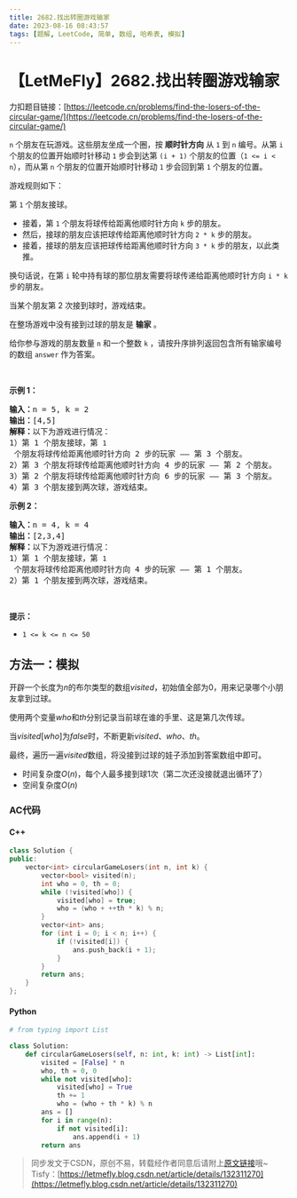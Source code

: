 ```yaml
---
title: 2682.找出转圈游戏输家
date: 2023-08-16 08:43:57
tags: [题解, LeetCode, 简单, 数组, 哈希表, 模拟]
---
```


# 【LetMeFly】2682.找出转圈游戏输家

力扣题目链接：[https://leetcode.cn/problems/find-the-losers-of-the-circular-game/](https://leetcode.cn/problems/find-the-losers-of-the-circular-game/)

<p><code>n</code> 个朋友在玩游戏。这些朋友坐成一个圈，按 <strong>顺时针方向</strong> 从 <code>1</code> 到 <code>n</code> 编号。从第 <code>i</code> 个朋友的位置开始顺时针移动 <code>1</code> 步会到达第 <code>(i + 1)</code> 个朋友的位置（<code>1 &lt;= i &lt; n</code>），而从第 <code>n</code> 个朋友的位置开始顺时针移动 <code>1</code> 步会回到第 <code>1</code> 个朋友的位置。</p>

<p>游戏规则如下：</p>

<p>第 <code>1</code> 个朋友接球。</p>

<ul>
	<li>接着，第 <code>1</code> 个朋友将球传给距离他顺时针方向 <code>k</code> 步的朋友。</li>
	<li>然后，接球的朋友应该把球传给距离他顺时针方向 <code>2 * k</code> 步的朋友。</li>
	<li>接着，接球的朋友应该把球传给距离他顺时针方向 <code>3 * k</code> 步的朋友，以此类推。</li>
</ul>

<p>换句话说，在第 <code>i</code> 轮中持有球的那位朋友需要将球传递给距离他顺时针方向 <code>i * k</code> 步的朋友。</p>

<p>当某个朋友第 2 次接到球时，游戏结束。</p>

<p>在整场游戏中没有接到过球的朋友是 <strong>输家</strong> 。</p>

<p>给你参与游戏的朋友数量 <code>n</code> 和一个整数 <code>k</code> ，请按升序排列返回包含所有输家编号的数组 <code>answer</code> 作为答案。</p>

<p>&nbsp;</p>

<p><strong>示例 1：</strong></p>

<pre>
<strong>输入：</strong>n = 5, k = 2
<strong>输出：</strong>[4,5]
<strong>解释：</strong>以下为游戏进行情况：
1）第 1 个朋友接球，第 <code>1</code> 个朋友将球传给距离他顺时针方向 2 步的玩家 —— 第 3 个朋友。
2）第 3 个朋友将球传给距离他顺时针方向 4 步的玩家 —— 第 2 个朋友。
3）第 2 个朋友将球传给距离他顺时针方向 6 步的玩家 —— 第 3 个朋友。
4）第 3 个朋友接到两次球，游戏结束。
</pre>

<p><strong>示例 2：</strong></p>

<pre>
<strong>输入：</strong>n = 4, k = 4
<strong>输出：</strong>[2,3,4]
<strong>解释：</strong>以下为游戏进行情况：
1）第 1 个朋友接球，第 <code>1</code> 个朋友将球传给距离他顺时针方向 4 步的玩家 —— 第 1 个朋友。
2）第 1 个朋友接到两次球，游戏结束。</pre>

<p>&nbsp;</p>

<p><strong>提示：</strong></p>

<ul>
	<li><code>1 &lt;= k &lt;= n &lt;= 50</code></li>
</ul>


    
## 方法一：模拟

开辟一个长度为$n$的布尔类型的数组$visited$，初始值全部为$0$，用来记录哪个小朋友拿到过球。

使用两个变量$who$和$th$分别记录当前球在谁的手里、这是第几次传球。

当$visited[who]$为$false$时，不断更新$visited$、$who$、$th$。

最终，遍历一遍$visited$数组，将没接到过球的娃子添加到答案数组中即可。

+ 时间复杂度$O(n)$，每个人最多接到球$1$次（第二次还没接就退出循环了）
+ 空间复杂度$O(n)$

### AC代码

#### C++

```cpp
class Solution {
public:
    vector<int> circularGameLosers(int n, int k) {
        vector<bool> visited(n);
        int who = 0, th = 0;
        while (!visited[who]) {
            visited[who] = true;
            who = (who + ++th * k) % n;
        }
        vector<int> ans;
        for (int i = 0; i < n; i++) {
            if (!visited[i]) {
                ans.push_back(i + 1);
            }
        }
        return ans;
    }
};
```

#### Python

```python
# from typing import List

class Solution:
    def circularGameLosers(self, n: int, k: int) -> List[int]:
        visited = [False] * n
        who, th = 0, 0
        while not visited[who]:
            visited[who] = True
            th += 1
            who = (who + th * k) % n
        ans = []
        for i in range(n):
            if not visited[i]:
                ans.append(i + 1)
        return ans
```

> 同步发文于CSDN，原创不易，转载经作者同意后请附上[原文链接](https://blog.letmefly.xyz/2023/08/16/LeetCode%202682.%E6%89%BE%E5%87%BA%E8%BD%AC%E5%9C%88%E6%B8%B8%E6%88%8F%E8%BE%93%E5%AE%B6/)哦~
> Tisfy：[https://letmefly.blog.csdn.net/article/details/132311270](https://letmefly.blog.csdn.net/article/details/132311270)

